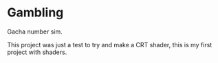 # Gambling
Gacha number sim.

This project was just a test to try and make a CRT shader, this is my first project with shaders.
